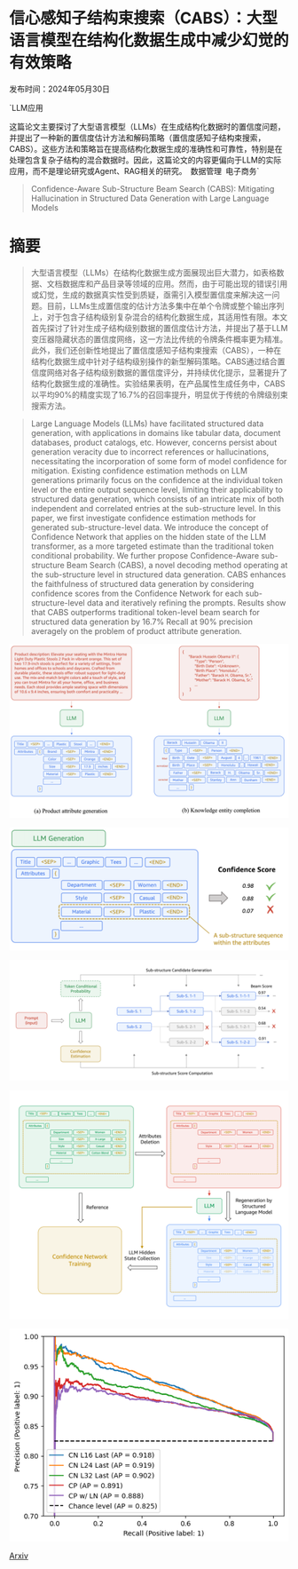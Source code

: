 # 信心感知子结构束搜索（CABS）：大型语言模型在结构化数据生成中减少幻觉的有效策略

发布时间：2024年05月30日

`LLM应用

这篇论文主要探讨了大型语言模型（LLMs）在生成结构化数据时的置信度问题，并提出了一种新的置信度估计方法和解码策略（置信度感知子结构束搜索，CABS）。这些方法和策略旨在提高结构化数据生成的准确性和可靠性，特别是在处理包含复杂子结构的混合数据时。因此，这篇论文的内容更偏向于LLM的实际应用，而不是理论研究或Agent、RAG相关的研究。` `数据管理` `电子商务`

> Confidence-Aware Sub-Structure Beam Search (CABS): Mitigating Hallucination in Structured Data Generation with Large Language Models

# 摘要

> 大型语言模型（LLMs）在结构化数据生成方面展现出巨大潜力，如表格数据、文档数据库和产品目录等领域的应用。然而，由于可能出现的错误引用或幻觉，生成的数据真实性受到质疑，亟需引入模型置信度来解决这一问题。目前，LLMs生成置信度的估计方法多集中在单个令牌或整个输出序列上，对于包含子结构级别复杂混合的结构化数据生成，其适用性有限。本文首先探讨了针对生成子结构级别数据的置信度估计方法，并提出了基于LLM变压器隐藏状态的置信度网络，这一方法比传统的令牌条件概率更为精准。此外，我们还创新性地提出了置信度感知子结构束搜索（CABS），一种在结构化数据生成中针对子结构级别操作的新型解码策略。CABS通过结合置信度网络对各子结构级别数据的置信度评分，并持续优化提示，显著提升了结构化数据生成的准确性。实验结果表明，在产品属性生成任务中，CABS以平均90%的精度实现了16.7%的召回率提升，明显优于传统的令牌级别束搜索方法。

> Large Language Models (LLMs) have facilitated structured data generation, with applications in domains like tabular data, document databases, product catalogs, etc. However, concerns persist about generation veracity due to incorrect references or hallucinations, necessitating the incorporation of some form of model confidence for mitigation. Existing confidence estimation methods on LLM generations primarily focus on the confidence at the individual token level or the entire output sequence level, limiting their applicability to structured data generation, which consists of an intricate mix of both independent and correlated entries at the sub-structure level. In this paper, we first investigate confidence estimation methods for generated sub-structure-level data. We introduce the concept of Confidence Network that applies on the hidden state of the LLM transformer, as a more targeted estimate than the traditional token conditional probability. We further propose Confidence-Aware sub-structure Beam Search (CABS), a novel decoding method operating at the sub-structure level in structured data generation. CABS enhances the faithfulness of structured data generation by considering confidence scores from the Confidence Network for each sub-structure-level data and iteratively refining the prompts. Results show that CABS outperforms traditional token-level beam search for structured data generation by 16.7% Recall at 90% precision averagely on the problem of product attribute generation.

![信心感知子结构束搜索（CABS）：大型语言模型在结构化数据生成中减少幻觉的有效策略](../../../paper_images/2406.00069/cabs_fig_1.png)

![信心感知子结构束搜索（CABS）：大型语言模型在结构化数据生成中减少幻觉的有效策略](../../../paper_images/2406.00069/cabs_fig_2.png)

![信心感知子结构束搜索（CABS）：大型语言模型在结构化数据生成中减少幻觉的有效策略](../../../paper_images/2406.00069/cabs_fig_3_2.png)

![信心感知子结构束搜索（CABS）：大型语言模型在结构化数据生成中减少幻觉的有效策略](../../../paper_images/2406.00069/cabs_fig_4_3.png)

![信心感知子结构束搜索（CABS）：大型语言模型在结构化数据生成中减少幻觉的有效策略](../../../paper_images/2406.00069/fig_conf_result.png)

[Arxiv](https://arxiv.org/abs/2406.00069)